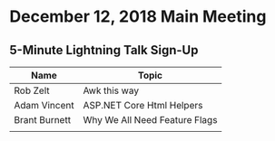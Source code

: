 # December 12, 2018 Main Meeting
## 5-Minute Lightning Talk Sign-Up

Name | Topic
--- | --- 
Rob Zelt | Awk this way
Adam Vincent | ASP.NET Core Html Helpers
Brant Burnett | Why We All Need Feature Flags
<your name here> | <your topic here>
  
